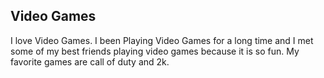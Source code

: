 
## Video Games
I love Video Games. I been Playing Video Games for a long time and I met some of my best friends playing video games because it is so fun. My favorite games are call of duty and 2k.
